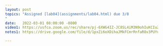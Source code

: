 ```yaml
---
layout: post
topics: "Assigned [lab04](assignments/lab04.html) due 3/8
"
date:   2022-03-01 08:00:00 -0800
video1: https://usfca.zoom.us/rec/share/pj-6XWG4IZ-JC8SL4iM3N9ohIuKCIuZg2kNzX8c5fCmEs0jmsiaT5-rKC265gJ3_.WqXqMRsDWSA7xlPq
notes1: https://drive.google.com/file/d/1pxZi6oXDihaJMkFCmrRnfaR8v3PUYufv/view?usp=sharing

---
```

